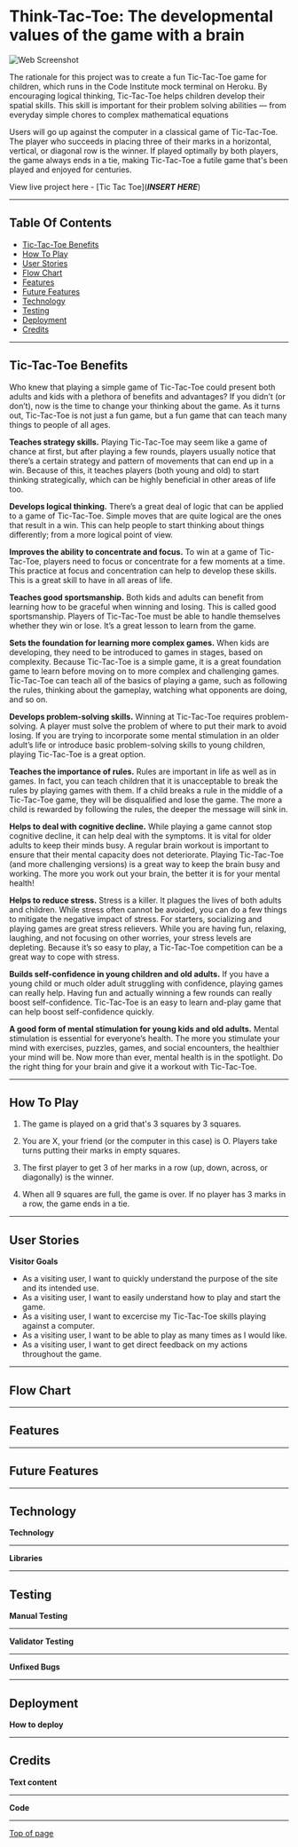 # Think-Tac-Toe: The developmental values of the game with a brain

![Web Screenshot](assets/images/mockup.png)

The rationale for this project was to create a fun Tic-Tac-Toe game for children, which runs in the Code Institute mock terminal on Heroku. By encouraging logical thinking, Tic-Tac-Toe helps children develop their spatial skills. This skill is important for their problem solving abilities — from everyday simple chores to complex mathematical equations

Users will go up against the computer in a classical game of Tic-Tac-Toe. The player who succeeds in placing three of their marks in a horizontal, vertical, or diagonal row is the winner.
If played optimally by both players, the game always ends in a tie, making Tic-Tac-Toe a futile game that's been played and enjoyed for centuries.

View live project here - [Tic Tac Toe](***INSERT HERE***)


---

## Table Of Contents

* [Tic-Tac-Toe Benefits](#tic-tac-toe-benefits)
* [How To Play](#how-to-play) 
* [User Stories](#user-stories) 
* [Flow Chart](#flow-chart) 
* [Features](#features)
* [Future Features](#future-features)
* [Technology](#technology)
* [Testing](#testing)
* [Deployment](#deployment)
* [Credits](#credits)

---

## Tic-Tac-Toe Benefits

Who knew that playing a simple game of Tic-Tac-Toe could present both adults and kids with a plethora of benefits and advantages? If you didn’t (or don’t), now is the time to change your thinking about the game. As it turns out, Tic-Tac-Toe is not just a fun game, but a fun game that can teach many things to people of all ages.

**Teaches strategy skills.**
Playing Tic-Tac-Toe may seem like a game of chance at first, but after playing a few rounds, players usually notice that there’s a certain strategy and pattern of movements that can end up in a win. Because of this, it teaches players (both young and old) to start thinking strategically, which can be highly beneficial in other areas of life too. 

**Develops logical thinking.** 
There’s a great deal of logic that can be applied to a game of Tic-Tac-Toe. Simple moves that are quite logical are the ones that result in a win. This can help people to start thinking about things differently; from a more logical point of view. 

**Improves the ability to concentrate and focus.** 
To win at a game of Tic-Tac-Toe, players need to focus or concentrate for a few moments at a time. This practice at focus and concentration can help to develop these skills. This is a great skill to have in all areas of life. 

**Teaches good sportsmanship.**
Both kids and adults can benefit from learning how to be graceful when winning and losing. This is called good sportsmanship. Players of Tic-Tac-Toe must be able to handle themselves whether they win or lose. It’s a great lesson to learn from the game. 

**Sets the foundation for learning more complex games.**
When kids are developing, they need to be introduced to games in stages, based on complexity. Because Tic-Tac-Toe is a simple game, it is a great foundation game to learn before moving on to more complex and challenging games. Tic-Tac-Toe can teach all of the basics of playing a game, such as following the rules, thinking about the gameplay, watching what opponents are doing, and so on. 

**Develops problem-solving skills.**
Winning at Tic-Tac-Toe requires problem-solving. A player must solve the problem of where to put their mark to avoid losing. If you are trying to incorporate some mental stimulation in an older adult’s life or introduce basic problem-solving skills to young children, playing Tic-Tac-Toe is a great option. 

**Teaches the importance of rules.**
Rules are important in life as well as in games. In fact, you can teach children that it is unacceptable to break the rules by playing games with them. If a child breaks a rule in the middle of a Tic-Tac-Toe game, they will be disqualified and lose the game. The more a child is rewarded by following the rules, the deeper the message will sink in. 

**Helps to deal with cognitive decline.**
While playing a game cannot stop cognitive decline, it can help deal with the symptoms. It is vital for older adults to keep their minds busy. A regular brain workout is important to ensure that their mental capacity does not deteriorate. Playing Tic-Tac-Toe (and more challenging versions) is a great way to keep the brain busy and working. The more you work out your brain, the better it is for your mental health!

**Helps to reduce stress.**
Stress is a killer. It plagues the lives of both adults and children. While stress often cannot be avoided, you can do a few things to mitigate the negative impact of stress. For starters, socializing and playing games are great stress relievers. 
While you are having fun, relaxing, laughing, and not focusing on other worries, your stress levels are depleting. Because it’s so easy to play, a Tic-Tac-Toe competition can be a great way to cope with stress. 

**Builds self-confidence in young children and old adults.**
If you have a young child or much older adult struggling with confidence, playing games can really help. Having fun and actually winning a few rounds can really boost self-confidence. Tic-Tac-Toe is an easy to learn and-play game that can help boost self-confidence quickly. 

**A good form of mental stimulation for young kids and old adults.**
Mental stimulation is essential for everyone’s health. The more you stimulate your mind with exercises, puzzles, games, and social encounters, the healthier your mind will be. Now more than ever, mental health is in the spotlight. Do the right thing for your brain and give it a workout with Tic-Tac-Toe. 

---

## How To Play


1. The game is played on a grid that's 3 squares by 3 squares.

2. You are X, your friend (or the computer in this case) is O. 
Players take turns putting their marks in empty squares.

3. The first player to get 3 of her marks in a row (up, down, across, or diagonally) is the winner.

4. When all 9 squares are full, the game is over. If no player has 3 marks in a row, the game ends in a tie.

---

## User Stories

__Visitor Goals__

- As a visiting user, I want to quickly understand the purpose of the site and its intended use.
- As a visiting user, I want to easily understand how to play and start the game.
- As a visiting user, I want to excercise my Tic-Tac-Toe skills playing against a computer.
- As a visiting user, I want to be able to play as many times as I would like.
- As a visiting user, I want to get direct feedback on my actions throughout the game.

---

## Flow Chart

---

## Features

---

## Future Features

---

## Technology

__Technology__

---

__Libraries__

---

## Testing

__Manual Testing__

---

__Validator Testing__

---

__Unfixed Bugs__

---

## Deployment

__How to deploy__

---

## Credits 

__Text content__

---

__Code__

---

[Top of page](#think-tac-toe-the-developmental-values-of-the-game-with-a-brain)
